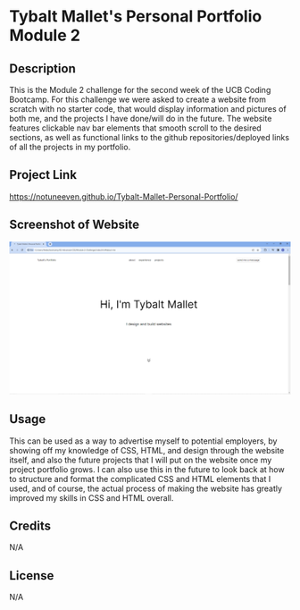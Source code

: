# Tybalt Mallet's Personal Portfolio Module 2

## Description
This is the Module 2 challenge for the second week of the UCB Coding Bootcamp. For this challenge we were asked to create a website from scratch with no starter code, that would display information and pictures of both me, and the projects I have done/will do in the future. The website features clickable nav bar elements that smooth scroll to the desired sections, as well as functional links to the github repositories/deployed links of all the projects in my portfolio. 

## Project Link

https://notuneeven.github.io/Tybalt-Mallet-Personal-Portfolio/

## Screenshot of Website

![Alt text](./assets/images/fullsizeSS.PNG)

## Usage 

This can be used as a way to advertise myself to potential employers, by showing off my knowledge of CSS, HTML, and design through the website itself, and also the future projects that I will put on the website once my project portfolio grows. I can also use this in the future to look back at how to structure and format the complicated CSS and HTML elements that I used, and of course, the actual process of making the website has greatly improved my skills in CSS and HTML overall.

## Credits 

N/A

## License 

N/A
